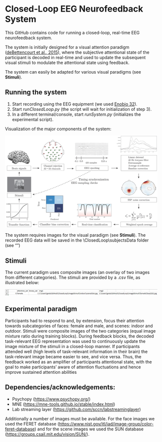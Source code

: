 # Closed-Loop EEG Neurofeedback System

This GitHub contains code for running a closed-loop, real-time EEG neurofeedback system.

The system is initially designed for a visual attention paradigm ([deBettencourt et al., 2015](https://www.nature.com/articles/nn.3940)), where the subjective attentional state of the participant is decoded in real-time and used to update the subsequent visual stimuli to modulate the attentional state using feedback.

The system can easily be adapted for various visual paradigms (see **Stimuli**).

## Running the system
1)	Start recording using the EEG equipment (we used [Enobio 32](https://www.neuroelectrics.com/products/enobio/)).
2)	Start *runClosedLoop.py* (the script will wait for initialization of step 3). 
3)	In a different terminal/console, start *runSystem.py* (initializes the experimental script). 

Visualization of the major components of the system:

![](systemComponents.png)

The system requires images for the visual paradigm (see **Stimuli**). The recorded EEG data will be saved in the \ClosedLoop\subjectsData folder (see “”)

## Stimuli
The current paradigm uses composite images (an overlay of two images from different categories). The stimuli are provided by a .csv file, as illustrated below:

![](createIndices_example.png)

## Experimental paradigm
Participants had to respond to and, by extension, focus their attention towards subcategories of faces: female
and male, and scenes: indoor and outdoor. Stimuli were composite images of the two categories (equal image
mixture ratio during training blocks). During feedback blocks, the decoded task-relevant EEG representation
was used to continuously update the image mixture of the stimuli in a closed-loop manner. If participants
attended well (high levels of task-relevant information in their brain) the task-relevant image became easier to
see, and vice versa. Thus, the feedback worked as an amplifier of participants attentional state, with the goal
to make participants’ aware of attention fluctuations and hence improve sustained attention abilities


## Dependencies/acknowledgements:
- Psychopy (https://www.psychopy.org/)
- MNE (https://mne-tools.github.io/stable/index.html) 
- Lab streaming layer (https://github.com/sccn/labstreaminglayer)

Additionally a number of images must be available. For the face images we used the FERET database (https://www.nist.gov/itl/iad/image-group/color-feret-database) and for the scene images we used the SUN database (https://groups.csail.mit.edu/vision/SUN/).
